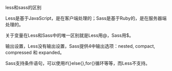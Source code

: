 less和sass的区别

Less是基于JavaScript，是在客户端处理的；Sass是基于Ruby的，是在服务器端处理的。

关于变量在Less和Sass中的唯一区别就是Less用@，Sass用$。

输出设置，Less没有输出设置，Sass提供4中输出选项：nested, compact, compressed 和 expanded。

Sass支持条件语句，可以使用if{}else{},for{}循环等等，而Less不支持。


